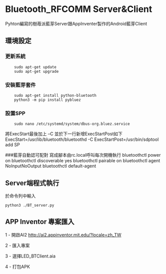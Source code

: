 # Bluetooth_RFCOMM Server&Client
Pyhton編寫的樹苺派藍芽Server跟AppInventer製作的Android藍芽Client

## 環境設定
### 更新系統
        sudo apt-get update
        sudo apt-get upgrade
### 安裝藍芽套件
        sudo apt-get install python-bluetooth
        python3 -m pip install pybluez

### 設置SPP
        sudo nano /etc/systemd/system/dbus-org.bluez.service
將ExecStart最後加上 –C 並於下一行新增ExecStartPost如下
        ExecStart=/usr/lib/bluetooth/bluetoothd -C
        ExecStartPost=/usr/bin/sdptool add SP

###藍芽自動認可配對
寫成腳本由rc.local呼叫每次開機執行
        bluetoothctl power on
        bluetoothctl discoverable yes
        bluetoothctl pairable on
        bluetoothctl agent NoInputNoOutput
        bluetoothctl default-agent


## Server端程式執行
於命令列中輸入

    python3 ./BT_server.py

## APP Inventor 專案匯入

1 - 開啟AI2 http://ai2.appinventor.mit.edu/?locale=zh_TW

2 - 匯入專案

3 - 選擇LED_BTClient.aia

4 - 打包APK
